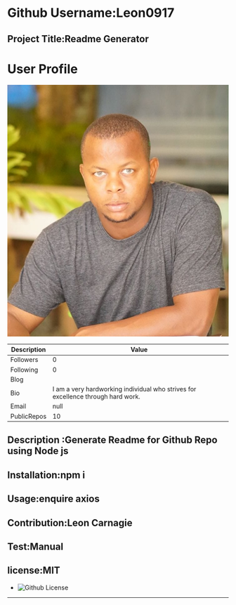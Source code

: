 
# Github Username:Leon0917
## Project Title:Readme Generator

#  User Profile
![My-image](./images/proPic.jpg)

Description    | Value
---------------|----------------------
Followers  |0
Following  |0
Blog     |
Bio      |I am a very hardworking individual who strives for excellence through hard work.
Email    |null
PublicRepos |10

## Description  :Generate Readme for Github Repo using Node js
## Installation:npm i
## Usage:enquire axios

## Contribution:Leon Carnagie
## Test:Manual

## license:MIT

* ![Github License](https://img.shields.io/badge/license-MIT-blue.svg)
----------------------------



